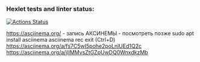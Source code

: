 ### Hexlet tests and linter status:
[![Actions Status](https://github.com/Deep-mount/python-project-49/workflows/hexlet-check/badge.svg)](https://github.com/Deep-mount/python-project-49/actions)

https://asciinema.org/ - запись АКСИНЕМЫ - посмотреть позже
sudo apt install asciinema
asciinema rec
exit (Ctrl+D)
https://asciinema.org/a/fs7C5wI5pohe2poLnlUEd1Q2c
https://asciinema.org/a/jlIMMvsZtGZpUwDQ0WnxdkzMb
